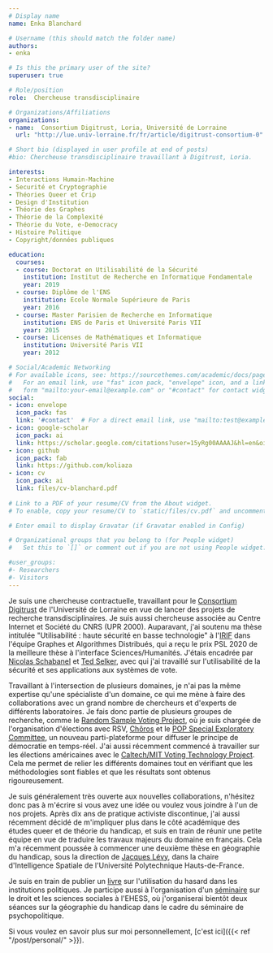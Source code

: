```yaml
---
# Display name
name: Enka Blanchard

# Username (this should match the folder name)
authors:
- enka

# Is this the primary user of the site?
superuser: true

# Role/position
role:  Chercheuse transdisciplinaire

# Organizations/Affiliations
organizations:
- name:  Consortium Digitrust, Loria, Université de Lorraine 
  url: "http://lue.univ-lorraine.fr/fr/article/digitrust-consortium-0"

# Short bio (displayed in user profile at end of posts)
#bio: Chercheuse transdisciplinaire travaillant à Digitrust, Loria.

interests:
- Interactions Humain-Machine
- Securité et Cryptographie
- Théories Queer et Crip
- Design d'Institution 
- Théorie des Graphes
- Théorie de la Complexité
- Théorie du Vote, e-Democracy
- Histoire Politique
- Copyright/données publiques

education:
  courses:
  - course: Doctorat en Utilisabilité de la Sécurité
    institution: Institut de Recherche en Informatique Fondamentale
    year: 2019
  - course: Diplôme de l'ENS 
    institution: Ecole Normale Supérieure de Paris
    year: 2016
  - course: Master Parisien de Recherche en Informatique
    institution: ENS de Paris et Université Paris VII 
    year: 2015
  - course: Licenses de Mathématiques et Informatique
    institution: Université Paris VII 
    year: 2012

# Social/Academic Networking
# For available icons, see: https://sourcethemes.com/academic/docs/page-builder/#icons
#   For an email link, use "fas" icon pack, "envelope" icon, and a link in the
#   form "mailto:your-email@example.com" or "#contact" for contact widget.
social:
- icon: envelope
  icon_pack: fas
  link: '#contact'  # For a direct email link, use "mailto:test@example.org".
- icon: google-scholar
  icon_pack: ai
  link: https://scholar.google.com/citations?user=15yRg00AAAAJ&hl=en&oi=sra
- icon: github
  icon_pack: fab
  link: https://github.com/koliaza
- icon: cv
  icon_pack: ai
  link: files/cv-blanchard.pdf
  
# Link to a PDF of your resume/CV from the About widget.
# To enable, copy your resume/CV to `static/files/cv.pdf` and uncomment the lines below.

# Enter email to display Gravatar (if Gravatar enabled in Config)

# Organizational groups that you belong to (for People widget)
#   Set this to `[]` or comment out if you are not using People widget.

#user_groups:
#- Researchers
#- Visitors
---
```


Je suis une chercheuse contractuelle, travaillant pour le [Consortium Digitrust](http://lue.univ-lorraine.fr/fr/article/digitrust-consortium-0) de l'Université de Lorraine en vue de lancer des projets de recherche transdisciplinaires. Je suis aussi chercheuse associée au Centre Internet et Société du CNRS (UPR 2000). Auparavant, j'ai soutenu ma thèse intitulée "Utilisabilité : haute sécurité en basse technologie" à l'[IRIF](https://www.irif.univ-paris-diderot.fr/) dans l'équipe Graphes et Algorithmes Distribués, qui a reçu le prix PSL 2020 de la meilleure thèse à l'interface Sciences/Humanités. J'étais encadrée par [Nicolas Schabanel](https://www.irif.univ-paris-diderot.fr/users/nschaban/index) et [Ted Selker](http://ted.selker.com/), avec qui j'ai travaillé sur l'utilisabilité de la sécurité et ses applications aux systèmes de vote.

Travaillant à l'intersection de plusieurs domaines, je n'ai pas la même expertise qu'une spécialiste d'un domaine, ce qui me mène à faire des collaborations avec un grand nombre de chercheurs et d'experts de différents laboratoires. Je fais donc partie de plusieurs groupes de recherche, comme le [Random Sample Voting Project](http://rsvoting.org/), où je suis chargée de l'organisation d'élections avec RSV, [Chôros](https://www.choros.place/) et le [POP Special Exploratory Committee](http://poplatform.org/), un nouveau parti-plateforme pour diffuser le principe de démocratie en temps-réel. J'ai aussi récemment commencé à travailler sur les élections américaines avec le [Caltech/MIT Voting Technology Project](https://www.vote.caltech.edu/). Cela me permet de relier les différents domaines tout en vérifiant que les méthodologies sont fiables et que les résultats sont obtenus rigoureusement. 

Je suis généralement très ouverte aux nouvelles collaborations, n'hésitez donc pas à m'écrire si vous avez une idée ou voulez vous joindre à l'un de nos projets. Après dix ans de pratique activiste discontinue, j'ai aussi récemment décidé de m'impliquer plus dans le côté académique des études queer et de théorie du handicap, et suis en train de réunir une petite équipe en vue de traduire les travaux majeurs du domaine en français. Cela m'a récemment poussée à commencer une deuxième thèse en géographie du handicap, sous la direction de [Jacques Lévy](https://people.epfl.ch/jacques.levy), dans la chaire d'Intelligence Spatiale  de l'Université Polytechnique Hauts-de-France. 

Je suis en train de publier un [livre](http://koliaza.com/old/book.html) sur l'utilisation du hasard dans les institutions politiques. Je participe aussi à l'organisation d'un [séminaire](http://koliaza.com/old/law-informatics.html) sur le droit et les sciences sociales à l'EHESS,  où j'organiserai bientôt deux séances sur la géographie du handicap dans le cadre du séminaire de psychopolitique.

Si vous voulez en savoir plus sur moi personnellement, [c'est ici]({{< ref "/post/personal/" >}}).
